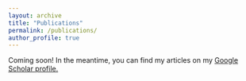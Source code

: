 ```yaml
---
layout: archive
title: "Publications"
permalink: /publications/
author_profile: true
---
```

Coming soon! In the meantime, you can find my articles on my [Google Scholar profile.](https://scholar.google.com/citations?hl=en&user=NXzXn5EAAAAJ&view_op=list_works&sortby=pubdate)